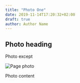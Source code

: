 ```yaml
---
title: "Photo One"
date: 2019-11-14T17:20:32+02:00
draft: true
author: Author Name
---
```


## Photo heading

Photo except

![Page photo](https://placehold.it/500/300)

Photo content
